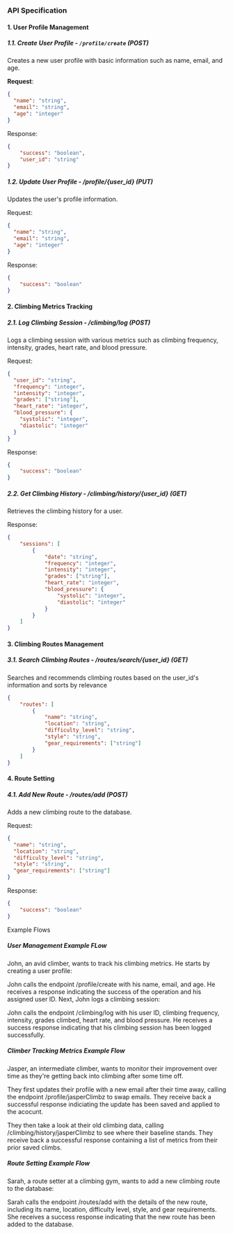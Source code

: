 ### API Specification

#### 1. User Profile Management

##### 1.1. Create User Profile - `/profile/create` (POST)

Creates a new user profile with basic information such as name, email, and age.

**Request**:

```json
{
  "name": "string",
  "email": "string",
  "age": "integer"
}
```
Response:

```json
{
    "success": "boolean",
    "user_id": "string"
}
```

##### 1.2. Update User Profile - /profile/{user_id} (PUT)
Updates the user's profile information.

Request:

```json
{
  "name": "string",
  "email": "string",
  "age": "integer"
}
```
Response:

```json
{
    "success": "boolean"
}
```

#### 2. Climbing Metrics Tracking

##### 2.1. Log Climbing Session - /climbing/log (POST)
Logs a climbing session with various metrics such as climbing frequency, intensity, grades, heart rate, and blood pressure.

Request:

```json
{
  "user_id": "string",
  "frequency": "integer",
  "intensity": "integer",
  "grades": ["string"],
  "heart_rate": "integer",
  "blood_pressure": {
    "systolic": "integer",
    "diastolic": "integer"
  }
}
```
Response:

```json
{
    "success": "boolean"
}
```

##### 2.2. Get Climbing History - /climbing/history/{user_id} (GET)
Retrieves the climbing history for a user.

Response:

```json
{
    "sessions": [
        {
            "date": "string",
            "frequency": "integer",
            "intensity": "integer",
            "grades": ["string"],
            "heart_rate": "integer",
            "blood_pressure": {
                "systolic": "integer",
                "diastolic": "integer"
            }
        }
    ]
}
```

#### 3. Climbing Routes Management

##### 3.1. Search Climbing Routes - /routes/search/{user_id} (GET)
Searches and recommends climbing routes based on the user_id's information and sorts by
relevance

```json
{
    "routes": [
        {
            "name": "string",
            "location": "string",
            "difficulty_level": "string",
            "style": "string",
            "gear_requirements": ["string"]
        }
    ]
}
```
#### 4. Route Setting

##### 4.1. Add New Route - /routes/add (POST)
Adds a new climbing route to the database.

Request:

```json
{
  "name": "string",
  "location": "string",
  "difficulty_level": "string",
  "style": "string",
  "gear_requirements": ["string"]
}
```

Response:

```json
{
    "success": "boolean"
}
```

Example Flows

##### User Management Example FLow

John, an avid climber, wants to track his climbing metrics. He starts by creating a user profile:

John calls the endpoint /profile/create with his name, email, and age.
He receives a response indicating the success of the operation and his assigned user ID.
Next, John logs a climbing session:

John calls the endpoint /climbing/log with his user ID, climbing frequency, intensity, grades climbed, heart rate, and blood pressure.
He receives a success response indicating that his climbing session has been logged successfully.

##### Climber Tracking Metrics Example Flow

Jasper, an intermediate climber, wants to monitor their improvement over time as they're getting back into climbing after some time off.

They first updates their profile with a new email after their time away, calling the endpoint /profile/jasperClimbz to swap emails.
They receive back a successful response indiciating the update has been saved and applied to the acocunt.

They then take a look at their old climbing data, calling /climbing/history/jasperClimbz to see where their baseline stands.
They receive back a successful response containing a list of metrics from their prior saved climbs.

##### Route Setting Example Flow
Sarah, a route setter at a climbing gym, wants to add a new climbing route to the database:

Sarah calls the endpoint /routes/add with the details of the new route, including its name, location, difficulty level, style, and gear requirements.
She receives a success response indicating that the new route has been added to the database.
